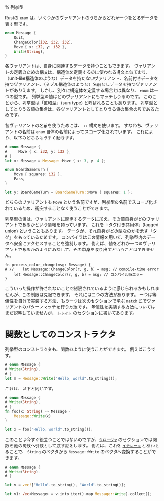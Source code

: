 % 列挙型
<!-- % Enums -->

<!-- An `enum` in Rust is a type that represents data that could be one of
several possible variants: -->
Rustの `enum` は、いくつかのヴァリアントのうちからどれか一つをとるデータを表す型です。

```rust
enum Message {
    Quit,
    ChangeColor(i32, i32, i32),
    Move { x: i32, y: i32 },
    Write(String),
}
```

<!-- Each variant can optionally have data associated with it. The syntax for
defining variants resembles the syntaxes used to define structs: you can
have variants with no data (like unit-like structs), variants with named
data, and variants with unnamed data (like tuple structs). Unlike
separate struct definitions, however, an `enum` is a single type. A
value of the enum can match any of the variants. For this reason, an
enum is sometimes called a ‘sum type’: the set of possible values of the
enum is the sum of the sets of possible values for each variant. -->
各ヴァリアントは、自身に関連するデータを持つこともできます。
ヴァリアントの定義のための構文は、構造体を定義するのに使われる構文と似ており、
（unit-like構造体のような）データを持たないヴァリアント、名前付きデータを持つヴァリアント、（タプル構造体のような）名前なしデータを持つヴァリアントがありえます。
しかし、別々に構造体を定義する場合とは異なり、 `enum` は一つの型です。
列挙型の値はどのヴァリアントにもマッチしうるのです。
このことから、列挙型は「直和型」(sum type) と呼ばれることもあります。
列挙型としてとりうる値の集合は、各ヴァリアントとしてとりうる値の集合の和であるためです。

<!-- We use the `::` syntax to use the name of each variant: they’re scoped by the name
of the `enum` itself. This allows both of these to work: -->
各ヴァリアントの名前を使うためには、 `::` 構文を使います。
すなわち、ヴァリアントの名前は `enum` 自体の名前によってスコープ化されています。
これにより、以下のどちらもうまく動きます。

```rust
# enum Message {
#     Move { x: i32, y: i32 },
# }
let x: Message = Message::Move { x: 3, y: 4 };

enum BoardGameTurn {
    Move { squares: i32 },
    Pass,
}

let y: BoardGameTurn = BoardGameTurn::Move { squares: 1 };
```

<!-- Both variants are named `Move`, but since they’re scoped to the name of
the enum, they can both be used without conflict. -->
どちらのヴァリアントも `Move` という名前ですが、列挙型の名前でスコープ化されているため、衝突することなく使うことができます。

<!-- A value of an enum type contains information about which variant it is,
in addition to any data associated with that variant. This is sometimes
referred to as a ‘tagged union’, since the data includes a ‘tag’
indicating what type it is. The compiler uses this information to
enforce that you’re accessing the data in the enum safely. For instance,
you can’t simply try to destructure a value as if it were one of the
possible variants: -->
列挙型の値は、ヴァリアントに関連するデータに加え、その値自身がどのヴァリアントであるかという情報を持っています。
これを「タグ付き共用体」(tagged union) ということもあります。
データが、それ自身がどの型なのかを示す「タグ」をもっているためです。
コンパイラはこの情報を用いて、列挙型内のデータへ安全にアクセスすることを強制します。
例えば、値をどれか一つのヴァリアントであるかのようにみなして、その中身を取り出すということはできません。

```rust,ignore
fn process_color_change(msg: Message) {
# //    let Message::ChangeColor(r, g, b) = msg; // compile-time error
    let Message::ChangeColor(r, g, b) = msg; // コンパイル時エラー
}
```

<!-- Not supporting these operations may seem rather limiting, but it’s a limitation
which we can overcome. There are two ways: by implementing equality ourselves,
or by pattern matching variants with [`match`][match] expressions, which you’ll
learn in the next section. We don’t know enough about Rust to implement
equality yet, but we’ll find out in the [`traits`][traits] section. -->
こういった操作が許されないことで制限されているように感じられるかもしれませんが、この制限は克服できます。
それには二つの方法があります。
一つは等値性を自分で実装する方法、もう一つは次のセクションで学ぶ [`match`][match] 式でヴァリアントのパターンマッチを行う方法です。
等値性を実装する方法についてはまだ説明していませんが、 [`トレイト`][traits] のセクションに書いてあります。

[match]: match.html
[if-let]: if-let.html
[traits]: traits.html

<!-- # Constructors as functions -->
# 関数としてのコンストラクタ

<!-- An enum’s constructors can also be used like functions. For example: -->
列挙型のコンストラクタも、関数のように使うことができます。
例えばこうです。

```rust
# enum Message {
# Write(String),
# }
let m = Message::Write("Hello, world".to_string());
```

<!-- Is the same as -->
これは、以下と同じです。

```rust
# enum Message {
# Write(String),
# }
fn foo(x: String) -> Message {
    Message::Write(x)
}

let x = foo("Hello, world".to_string());
```

<!-- This is not immediately useful to us, but when we get to
[`closures`][closures], we’ll talk about passing functions as arguments to
other functions. For example, with [`iterators`][iterators], we can do this
to convert a vector of `String`s into a vector of `Message::Write`s: -->
このことは今すぐ役立つことではないのですが、[`クロージャ`][closures] のセクションでは関数を他の関数へ引数として渡す話をします。
例えば、これを [`イテレータ`][iterators] とあわせることで、 `String` のベクタから `Message::Write` のベクタへ変換することができます。

```rust
# enum Message {
# Write(String),
# }

let v = vec!["Hello".to_string(), "World".to_string()];

let v1: Vec<Message> = v.into_iter().map(Message::Write).collect();
```

[closures]: closures.html
[iterators]: iterators.html
